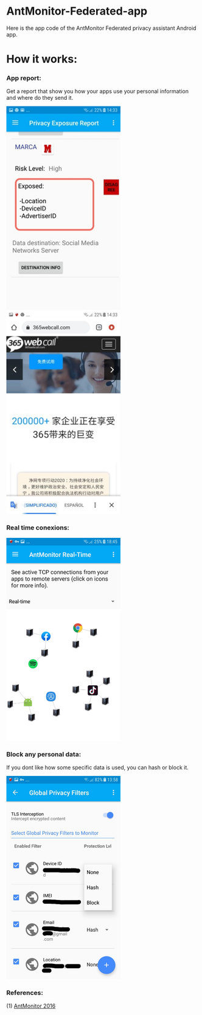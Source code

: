 # AntMonitor-Federated-app
Here is the app code of the AntMonitor Federated privacy assistant Android app.

#  How it works:

### App report:
Get a report that show you how your apps use your personal information and where do they send it. 
<p float="left">
 <img src="https://github.com/alejandroaguileraalcalde-ing/AntMonitor-Federated-app/blob/main/foto_marca.jpg" width="300">
  <img src="https://github.com/alejandroaguileraalcalde-ing/AntMonitor-Federated-app/blob/main/foto_marca2.jpg" width="300">
 
</p>


### Real time conexions:


<img src="https://github.com/alejandroaguileraalcalde-ing/AntMonitor-Federated-app/blob/main/foto2antmonitor_realtime.PNG" width="300">

### Block any personal data:

If you dont like how some specific data is used, you can hash or block it.
 
  <img src="https://github.com/alejandroaguileraalcalde-ing/AntMonitor-Federated-app/blob/main/foto_permitir.jpg" width="300">
  

### References: 

 (1) [AntMonitor 2016](https://athinagroup.eng.uci.edu/projects/antmonitor/)



